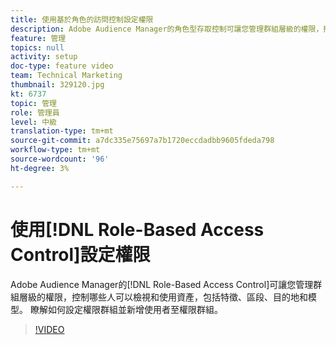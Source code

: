```yaml
---
title: 使用基於角色的訪問控制設定權限
description: Adobe Audience Manager的角色型存取控制可讓您管理群組層級的權限，控制哪些人可以檢視和使用資產，包括特徵、區段、目的地和模型。 瞭解如何設定權限群組並新增使用者至權限群組。
feature: 管理
topics: null
activity: setup
doc-type: feature video
team: Technical Marketing
thumbnail: 329120.jpg
kt: 6737
topic: 管理
role: 管理員
level: 中級
translation-type: tm+mt
source-git-commit: a7dc335e75697a7b1720eccdadbb9605fdeda798
workflow-type: tm+mt
source-wordcount: '96'
ht-degree: 3%

---
```



# 使用[!DNL Role-Based Access Control]設定權限

Adobe Audience Manager的[!DNL Role-Based Access Control]可讓您管理群組層級的權限，控制哪些人可以檢視和使用資產，包括特徵、區段、目的地和模型。 瞭解如何設定權限群組並新增使用者至權限群組。

>[!VIDEO](https://video.tv.adobe.com/v/329120/?quality=12&learn=on)
